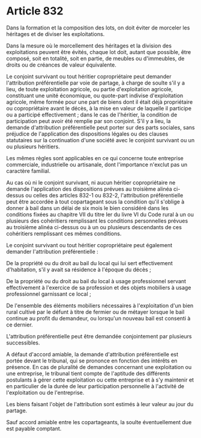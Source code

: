 # Article 832

Dans la formation et la composition des lots, on doit éviter de morceler les héritages et de diviser les exploitations.

Dans la mesure où le morcellement des héritages et la division des exploitations peuvent être évités, chaque lot doit, autant que possible, être composé, soit en totalité, soit en partie, de meubles ou d'immeubles, de droits ou de créances de valeur équivalente.

Le conjoint survivant ou tout héritier copropriétaire peut demander l'attribution préférentielle par voie de partage, à charge de soulte s'il y a lieu, de toute exploitation agricole, ou partie d'exploitation agricole, constituant une unité économique, ou quote-part indivise d'exploitation agricole, même formée pour une part de biens dont il était déjà propriétaire ou copropriétaire avant le décès, à la mise en valeur de laquelle il participe ou a participé effectivement ; dans le cas de l'héritier, la condition de participation peut avoir été remplie par son conjoint. S'il y a lieu, la demande d'attribution préférentielle peut porter sur des parts sociales, sans préjudice de l'application des dispositions légales ou des clauses statutaires sur la continuation d'une société avec le conjoint survivant ou un ou plusieurs héritiers.

Les mêmes règles sont applicables en ce qui concerne toute entreprise commerciale, industrielle ou artisanale, dont l'importance n'exclut pas un caractère familial.

Au cas où ni le conjoint survivant, ni aucun héritier copropriétaire ne demande l'application des dispositions prévues au troisième alinéa ci-dessus ou celles des articles 832-1 ou 832-2, l'attribution préférentielle peut être accordée à tout copartageant sous la condition qu'il s'oblige à donner à bail dans un délai de six mois le bien considéré dans les conditions fixées au chapitre VII du titre Ier du livre VI du Code rural à un ou plusieurs des cohéritiers remplissant les conditions personnelles prévues au troisième alinéa ci-dessus ou à un ou plusieurs descendants de ces cohéritiers remplissant ces mêmes conditions.

Le conjoint survivant ou tout héritier copropriétaire peut également demander l'attribution préférentielle :

De la propriété ou du droit au bail du local qui lui sert effectivement d'habitation, s'il y avait sa résidence à l'époque du décès ;

De la propriété ou du droit au bail du local à usage professionnel servant effectivement à l'exercice de sa profession et des objets mobiliers à usage professionnel garnissant ce local ;

De l'ensemble des éléments mobiliers nécessaires à l'exploitation d'un bien rural cultivé par le défunt à titre de fermier ou de métayer lorsque le bail continue au profit du demandeur, ou lorsqu'un nouveau bail est consenti à ce dernier.

L'attribution préférentielle peut être demandée conjointement par plusieurs successibles.

A défaut d'accord amiable, la demande d'attribution préférentielle est portée devant le tribunal, qui se prononce en fonction des intérêts en présence. En cas de pluralité de demandes concernant une exploitation ou une entreprise, le tribunal tient compte de l'aptitude des différents postulants à gérer cette exploitation ou cette entreprise et à s'y maintenir et en particulier de la durée de leur participation personnelle à l'activité de l'exploitation ou de l'entreprise.

Les biens faisant l'objet de l'attribution sont estimés à leur valeur au jour du partage.

Sauf accord amiable entre les copartageants, la soulte éventuellement due est payable comptant.
